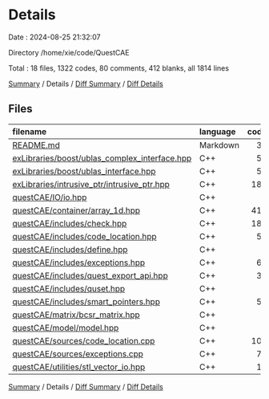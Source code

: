# Details

Date : 2024-08-25 21:32:07

Directory /home/xie/code/QuestCAE

Total : 18 files,  1322 codes, 80 comments, 412 blanks, all 1814 lines

[Summary](results.md) / Details / [Diff Summary](diff.md) / [Diff Details](diff-details.md)

## Files
| filename | language | code | comment | blank | total |
| :--- | :--- | ---: | ---: | ---: | ---: |
| [README.md](/README.md) | Markdown | 32 | 0 | 34 | 66 |
| [exLibraries/boost/ublas_complex_interface.hpp](/exLibraries/boost/ublas_complex_interface.hpp) | C++ | 51 | 6 | 12 | 69 |
| [exLibraries/boost/ublas_interface.hpp](/exLibraries/boost/ublas_interface.hpp) | C++ | 54 | 6 | 16 | 76 |
| [exLibraries/intrusive_ptr/intrusive_ptr.hpp](/exLibraries/intrusive_ptr/intrusive_ptr.hpp) | C++ | 182 | 4 | 52 | 238 |
| [questCAE/IO/io.hpp](/questCAE/IO/io.hpp) | C++ | 0 | 0 | 1 | 1 |
| [questCAE/container/array_1d.hpp](/questCAE/container/array_1d.hpp) | C++ | 411 | 12 | 84 | 507 |
| [questCAE/includes/check.hpp](/questCAE/includes/check.hpp) | C++ | 185 | 6 | 47 | 238 |
| [questCAE/includes/code_location.hpp](/questCAE/includes/code_location.hpp) | C++ | 54 | 6 | 31 | 91 |
| [questCAE/includes/define.hpp](/questCAE/includes/define.hpp) | C++ | 8 | 5 | 8 | 21 |
| [questCAE/includes/exceptions.hpp](/questCAE/includes/exceptions.hpp) | C++ | 61 | 7 | 36 | 104 |
| [questCAE/includes/quest_export_api.hpp](/questCAE/includes/quest_export_api.hpp) | C++ | 32 | 3 | 8 | 43 |
| [questCAE/includes/quset.hpp](/questCAE/includes/quset.hpp) | C++ | 6 | 6 | 10 | 22 |
| [questCAE/includes/smart_pointers.hpp](/questCAE/includes/smart_pointers.hpp) | C++ | 54 | 5 | 19 | 78 |
| [questCAE/matrix/bcsr_matrix.hpp](/questCAE/matrix/bcsr_matrix.hpp) | C++ | 0 | 0 | 1 | 1 |
| [questCAE/model/model.hpp](/questCAE/model/model.hpp) | C++ | 0 | 0 | 1 | 1 |
| [questCAE/sources/code_location.cpp](/questCAE/sources/code_location.cpp) | C++ | 104 | 4 | 18 | 126 |
| [questCAE/sources/exceptions.cpp](/questCAE/sources/exceptions.cpp) | C++ | 71 | 5 | 24 | 100 |
| [questCAE/utilities/stl_vector_io.hpp](/questCAE/utilities/stl_vector_io.hpp) | C++ | 17 | 5 | 10 | 32 |

[Summary](results.md) / Details / [Diff Summary](diff.md) / [Diff Details](diff-details.md)